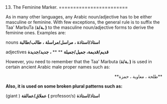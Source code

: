 13. The Feminine Marker.
========================

As in many other languages, any Arabic noun/adjective has to be either
masculine or feminine. With few exceptions, the general rule is to
suffix the Taa' MarbuTa (**ـة/ة** **)** to the masculine noun/adjective
forms to derive the feminine ones. Examples are:

nouns **استاذ/استاذة** **،** **مراسل/مراسلة** **،** **طالب/طالبة**

adjectives **قديم/قديمة، جميل/جميلة** ** ** **،** **جديد/جديدة**

However, you need to remember that the Taa' Marbuta (**ـة/ة** **)** is
used in certain ancient Arabic male proper names such as:

<p dir="rtl">
**طلحة ، معاوية ، حمزة**
</p>

**Also, it is used on some broken plural patterns such as:**

(giant ) **عملاق/عمالقة** **(** professor/s) **استاذ/استاذة**


